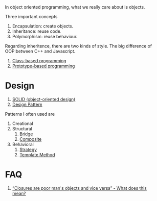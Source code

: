
In object oriented programming, what we really care about is objects.

Three important concepts
1. Encapsulation: create objects.
2. Inheritance: reuse code.
3. Polymorphism: reuse behaviour.

Regarding inheritence, there are two kinds of style. The big difference of OOP between C++ and Javascript.
1. [Class-based programming](https://en.wikipedia.org/wiki/Class-based_programming)
2. [Prototype-based programming](https://en.wikipedia.org/wiki/Prototype-based_programming)

# Design
1. [SOLID (object-oriented design)](https://en.wikipedia.org/wiki/SOLID_(object-oriented_design))
2. [Design Pattern](https://en.wikipedia.org/wiki/Design_pattern)

Patterns I often used are
1. Creational
2. Structural
   1. [Bridge](https://en.wikipedia.org/wiki/Bridge_pattern)
   2. [Composite](https://en.wikipedia.org/wiki/Composite_pattern)
3. Behavioral
   1. [Strategy](https://en.wikipedia.org/wiki/Strategy_pattern)
   2. [Template Method](https://en.wikipedia.org/wiki/Template_method_pattern)

# FAQ
1. [“Closures are poor man's objects and vice versa” - What does this mean?](http://stackoverflow.com/questions/2497801/closures-are-poor-mans-objects-and-vice-versa-what-does-this-mean)
